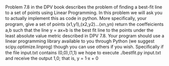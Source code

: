  Problem 7.8 in the DPV book describes the problem of ﬁnding a best-ﬁt line to a set of points using Linear Programming. In this problem we will ask you to actually implement this as code in python. More speciﬁcally, your program, give a set of points (x1,y1),(x2,y2)...(xn,yn) return the coeﬀeicients a,b such that the line y = ax+b is the best ﬁt line to the points under the least absolute value metric described in DPV 7.8. Your program should use a linear programming library available to you through Python (we suggest scipy.optimize.linprog) though you can use others if you wish.
Speciﬁcally if the ﬁle input.txt contains (0,0),(1,1) we hope to execute ./bestﬁt.py input.txt and receive the output 1,0; that is, y = 1·x + 0 
